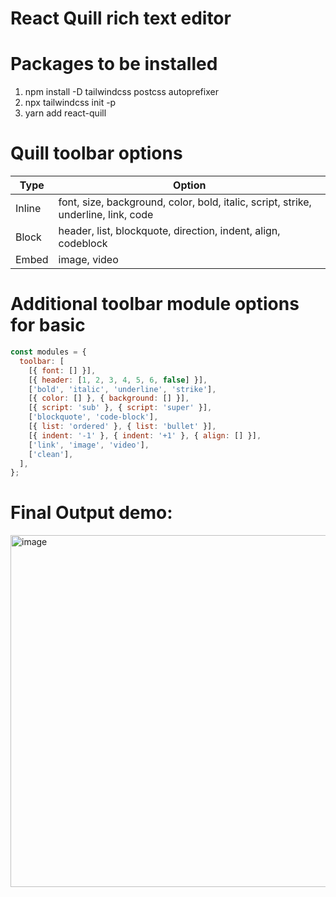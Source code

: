 # React Quill rich text editor

# Packages to be installed

1. npm install -D tailwindcss postcss autoprefixer
2. npx tailwindcss init -p
3. yarn add react-quill

# Quill toolbar options

| Type   | Option                                                                             |
| ------ | ---------------------------------------------------------------------------------- |
| Inline | font, size, background, color, bold, italic, script, strike, underline, link, code |
| Block  | header, list, blockquote, direction, indent, align, codeblock                      |
| Embed  | image, video                                                                       |

# Additional toolbar module options for basic

```jsx
const modules = {
  toolbar: [
    [{ font: [] }],
    [{ header: [1, 2, 3, 4, 5, 6, false] }],
    ['bold', 'italic', 'underline', 'strike'],
    [{ color: [] }, { background: [] }],
    [{ script: 'sub' }, { script: 'super' }],
    ['blockquote', 'code-block'],
    [{ list: 'ordered' }, { list: 'bullet' }],
    [{ indent: '-1' }, { indent: '+1' }, { align: [] }],
    ['link', 'image', 'video'],
    ['clean'],
  ],
};
```

# Final Output demo:

<img width="563" alt="image" src="https://user-images.githubusercontent.com/1153078/185748911-a4fe7a8b-2c69-4ce7-b459-8020a00d0f82.png">
